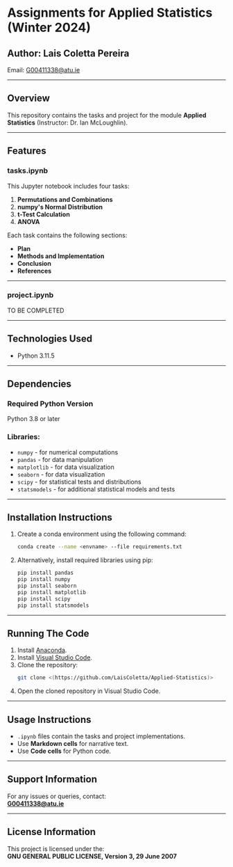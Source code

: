 # Assignments for Applied Statistics (Winter 2024)

## Author: Lais Coletta Pereira  
Email: G00411338@atu.ie  

---

## Overview

This repository contains the tasks and project for the module **Applied Statistics** (Instructor: Dr. Ian McLoughlin).

---

## Features

### **tasks.ipynb**
This Jupyter notebook includes four tasks:  
1. **Permutations and Combinations**  
2. **numpy's Normal Distribution**  
3. **t-Test Calculation**  
4. **ANOVA**

Each task contains the following sections:  
- **Plan**  
- **Methods and Implementation**  
- **Conclusion**  
- **References**  

---

### **project.ipynb**
TO BE COMPLETED

---

## Technologies Used
- Python 3.11.5  

---

## Dependencies

### Required Python Version
Python 3.8 or later  

### Libraries:
- `numpy` - for numerical computations  
- `pandas` - for data manipulation  
- `matplotlib` - for data visualization  
- `seaborn` - for data visualization  
- `scipy` - for statistical tests and distributions  
- `statsmodels` - for additional statistical models and tests  

---

## Installation Instructions

1. Create a conda environment using the following command:  
   ```bash
   conda create --name <envname> --file requirements.txt
   ```
2. Alternatively, install required libraries using pip:  
   ```bash
   pip install pandas
   pip install numpy
   pip install seaborn
   pip install matplotlib
   pip install scipy
   pip install statsmodels
   ```

---

## Running The Code

1. Install [Anaconda](https://www.anaconda.com/download).  
2. Install [Visual Studio Code](https://code.visualstudio.com/).  
3. Clone the repository:  
   ```bash
   git clone <(https://github.com/LaisColetta/Applied-Statistics)>
   ```  
4. Open the cloned repository in Visual Studio Code.

---

## Usage Instructions

- `.ipynb` files contain the tasks and project implementations.
- Use **Markdown cells** for narrative text.
- Use **Code cells** for Python code.

---

## Support Information

For any issues or queries, contact:  
**G00411338@atu.ie**

---

## License Information

This project is licensed under the:  
**GNU GENERAL PUBLIC LICENSE, Version 3, 29 June 2007**
